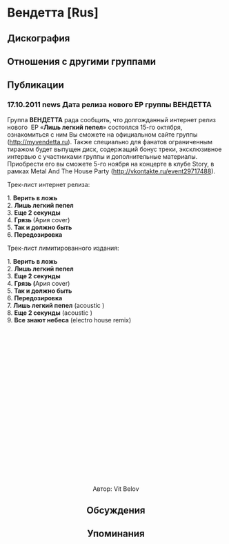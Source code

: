 # Вендетта [Rus]



## Дискография


## Отношения с другими группами


## Публикации

### 17.10.2011 news Дата релиза нового ЕР группы ВЕНДЕТТА

<P>Группа <STRONG>ВЕНДЕТТА</STRONG> рада сообщить, что долгожданный интернет релиз нового&nbsp; ЕР «<STRONG>Лишь легкий пепел</STRONG>» состоялся 15-го октября, ознакомиться с ним Вы сможете на официальном сайте группы (<A href="http://myvendetta.ru/">http://myvendetta.ru</A>). Также специально для фанатов ограниченным тиражом будет выпущен диск, содержащий бонус треки, эксклюзивное интервью с участниками группы и дополнительные материалы.&nbsp; Приобрести его вы сможете 5-го ноября на концерте в клубе Story, в рамках Metal And The House Party (<A href="http://vkontakte.ru/event29717488">http://vkontakte.ru/event29717488</A>). </P>
<P>Трек-лист интернет релиза:</P>
<P>1.&nbsp;<STRONG>Верить в ложь<BR></STRONG>2.&nbsp;<STRONG>Лишь легкий пепел<BR></STRONG>3.&nbsp;<STRONG>Еще 2 секунды<BR></STRONG>4.&nbsp;<STRONG>Грязь </STRONG>(Ария cover)<BR>5.&nbsp;<STRONG>Так и должно быть<BR></STRONG>6.&nbsp;<STRONG>Передозировка</STRONG></P>
<P>Трек-лист лимитированного издания:</P>
<P>1.&nbsp;<STRONG>Верить в ложь<BR></STRONG>2.&nbsp;<STRONG>Лишь легкий пепел</STRONG><BR>3.&nbsp;<STRONG>Еще 2 секунды<BR></STRONG>4.&nbsp;<STRONG>Грязь (</STRONG>Ария cover)<BR>5.&nbsp;<STRONG>Так и должно быть</STRONG><BR>6.&nbsp;<STRONG>Передозировка<BR></STRONG>7.&nbsp;<STRONG>Лишь легкий пепел</STRONG> (acoustic )<BR>8.&nbsp;<STRONG>Еще 2 секунды</STRONG> (acoustic )<BR>9.&nbsp;<STRONG>Все знают небеса</STRONG> (electro house remix)</P>
<p><center><object style="height: 390px; width: 640px"><param name="movie" value="http://www.youtube.com/v/EEgE9PtSDWs?version=3"><param name="allowFullScreen" value="true"><param name="allowScriptAccess" value="always"><embed src="http://www.youtube.com/v/EEgE9PtSDWs?version=3" type="application/x-shockwave-flash" allowfullscreen="true" allowScriptAccess="always" width="640" height="360"></object>
Автор: Vit Belov


## Обсуждения


## Упоминания

